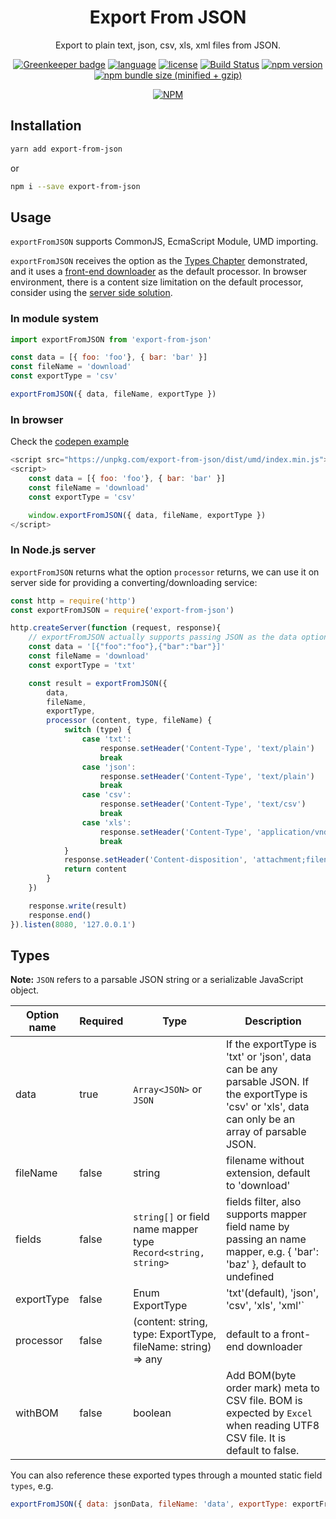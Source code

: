 <h1 align="center">Export From JSON</h1>

<div align="center">

Export to plain text, json, csv, xls, xml files from JSON.

[![Greenkeeper badge](https://badges.greenkeeper.io/zheeeng/export-from-json.svg)](https://greenkeeper.io/)
[![language](https://img.shields.io/badge/%3C%2F%3E-TypeScript-blue.svg)](http://typescriptlang.org/)
[![license](https://img.shields.io/github/license/mashape/apistatus.svg)]()
[![Build Status](https://travis-ci.org/zheeeng/export-from-json.svg?branch=master)](https://travis-ci.org/zheeeng/export-from-json)
[![npm version](https://img.shields.io/npm/v/export-from-json.svg)](https://www.npmjs.com/package/export-from-json)
[![npm bundle size (minified + gzip)](https://img.shields.io/bundlephobia/minzip/export-from-json.svg)](https://unpkg.com/export-from-json/dist/umd/index.min.js)

[![NPM](https://nodei.co/npm/export-from-json.png?downloads=true&downloadRank=true&stars=true)](https://nodei.co/npm/export-from-json/)

</div>

## Installation

```sh
yarn add export-from-json
```

or


```sh
npm i --save export-from-json
```

## Usage

`exportFromJSON` supports CommonJS, EcmaScript Module, UMD importing.

`exportFromJSON` receives the option as the [Types Chapter](#types) demonstrated, and it uses a [front-end downloader](https://github.com/zheeeng/export-from-json/blob/master/src/processors.ts) as the default processor. In browser environment, there is a content size limitation on the default processor, consider using the [server side solution](#in-nodejs-server).

### In module system

```javascript
import exportFromJSON from 'export-from-json'

const data = [{ foo: 'foo'}, { bar: 'bar' }]
const fileName = 'download'
const exportType = 'csv'

exportFromJSON({ data, fileName, exportType })
```

### In browser

Check the [codepen example](https://codepen.io/zheeeng/pen/PQxBKr)

```javascript
<script src="https://unpkg.com/export-from-json/dist/umd/index.min.js"></script>
<script>
    const data = [{ foo: 'foo'}, { bar: 'bar' }]
    const fileName = 'download'
    const exportType = 'csv'

    window.exportFromJSON({ data, fileName, exportType })
</script>
```

### In Node.js server

`exportFromJSON` returns what the option `processor` returns, we can use it on server side for providing a converting/downloading service:

```javascript
const http = require('http')
const exportFromJSON = require('export-from-json')

http.createServer(function (request, response){
    // exportFromJSON actually supports passing JSON as the data option. It's very common that reading it from http request directly.
    const data = '[{"foo":"foo"},{"bar":"bar"}]'
    const fileName = 'download'
    const exportType = 'txt'

    const result = exportFromJSON({
        data,
        fileName,
        exportType,
        processor (content, type, fileName) {
            switch (type) {
                case 'txt':
                    response.setHeader('Content-Type', 'text/plain')
                    break
                case 'json':
                    response.setHeader('Content-Type', 'text/plain')
                    break
                case 'csv':
                    response.setHeader('Content-Type', 'text/csv')
                    break
                case 'xls':
                    response.setHeader('Content-Type', 'application/vnd.ms-excel')
                    break
            }
            response.setHeader('Content-disposition', 'attachment;filename=' + fileName)
            return content
        }
    })

    response.write(result)
    response.end()
}).listen(8080, '127.0.0.1')
```

## Types

**Note:** `JSON` refers to a parsable JSON string or a serializable JavaScript object.

| Option name | Required | Type | Description
| ----------- | -------- | ---- | ----
| data        | true     | `Array<JSON>` or `JSON` | If the exportType is 'txt' or 'json', data can be any parsable JSON. If the exportType is 'csv' or 'xls', data can only be an array of parsable JSON.
| fileName    | false    | string | filename without extension, default to 'download'
| fields      | false    | `string[]` or field name mapper type `Record<string, string>`  | fields filter, also supports mapper field name by passing an name mapper, e.g. { 'bar': 'baz' }, default to undefined
| exportType  | false    | Enum ExportType | 'txt'(default), 'json', 'csv', 'xls', 'xml'`
| processor   | false    | (content: string, type: ExportType, fileName: string) => any | default to a front-end downloader
| withBOM     | false    | boolean | Add BOM(byte order mark) meta to CSV file. BOM is expected by `Excel` when reading UTF8 CSV file. It is default to false.

You can also reference these exported types through a mounted static field `types`, e.g.

```js
exportFromJSON({ data: jsonData, fileName: 'data', exportType: exportFromJSON.types.csv })
```
